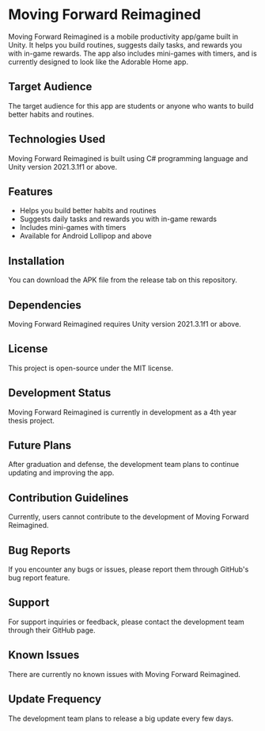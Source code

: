 # Moving Forward Reimagined

Moving Forward Reimagined is a mobile productivity app/game built in Unity. It helps you build routines, suggests daily tasks, and rewards you with in-game rewards. The app also includes mini-games with timers, and is currently designed to look like the Adorable Home app.

## Target Audience

The target audience for this app are students or anyone who wants to build better habits and routines.

## Technologies Used

Moving Forward Reimagined is built using C# programming language and Unity version 2021.3.1f1 or above.

## Features

- Helps you build better habits and routines
- Suggests daily tasks and rewards you with in-game rewards
- Includes mini-games with timers
- Available for Android Lollipop and above

## Installation

You can download the APK file from the release tab on this repository.

## Dependencies

Moving Forward Reimagined requires Unity version 2021.3.1f1 or above.

## License

This project is open-source under the MIT license.

## Development Status

Moving Forward Reimagined is currently in development as a 4th year thesis project.

## Future Plans

After graduation and defense, the development team plans to continue updating and improving the app.

## Contribution Guidelines

Currently, users cannot contribute to the development of Moving Forward Reimagined.

## Bug Reports

If you encounter any bugs or issues, please report them through GitHub's bug report feature.

## Support

For support inquiries or feedback, please contact the development team through their GitHub page.

## Known Issues

There are currently no known issues with Moving Forward Reimagined.

## Update Frequency

The development team plans to release a big update every few days.